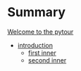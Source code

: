 # Summary

[Welcome to the pytour](./pytour.md)
- [introduction](./1.md)
  - [first inner](./1.1.md)
  - [second inner](./1.2.md)
